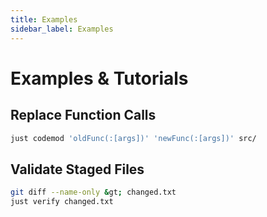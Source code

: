 ```yaml
---
title: Examples
sidebar_label: Examples
---
```


# Examples & Tutorials

## Replace Function Calls
```bash
just codemod 'oldFunc(:[args])' 'newFunc(:[args])' src/
```
## Validate Staged Files
```bash
git diff --name-only &gt; changed.txt
just verify changed.txt
```
